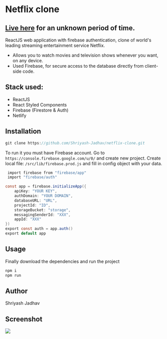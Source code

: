 # Netflix clone

## [Live here](https://react-netflixx.web.app/) for an **unknown period** of time.
 ReactJS web application with firebase authentication, clone of world's leading streaming entertainment service Netflix.

-   Allows you to watch movies and television shows whenever you want, on any device.
-   Used Firebase, for secure access to the database directly from client-side code.

## Stack used:

-   ReactJS
-   React Styled Components
-   Firebase (Firestore & Auth)
-   Netlify

## Installation

```cs
git clone https://github.com/Shriyash-Jadhav/netflix-clone.git
```

To run it you must have Firebase account.
Go to `https://console.firebase.google.com/u/0/` and create new project. Create local file: `/src/lib/firebase.prod.js` and fill in config object with your data.

```cs
 import firebase from "firebase/app"
 import "firebase/auth"

const app = firebase.initializeApp({
    apiKey: "YOUR KEY",
    authDomain: "YOUR DOMAIN",
    databaseURL: "URL",
    projectId: "ID",
    storageBucket: "storage",
    messagingSenderId: "XXX",
    appId: "XXX"
})
export const auth = app.auth()
export default app
```


## Usage

Finally download the dependencies and run the project

```cs
npm i
npm run
```

## Author

Shriyash Jadhav


## Screenshot

![](https://i.ibb.co/QH3Y8rj/Netflix.png)



